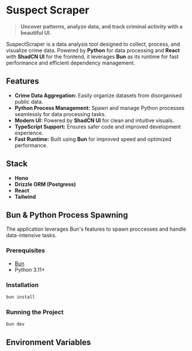 # Suspect Scraper

> **Uncover patterns, analyze data, and track criminal activity with a beautiful UI.**

SuspectScraper is a data analysis tool designed to collect, process, and visualize crime data. Powered by **Python** for data processing and **React** with **ShadCN UI** for the frontend, it leverages **Bun** as its runtime for fast performance and efficient dependency management.

## Features
- **Crime Data Aggregation:** Easily organize datasets from disorganised public data.
- **Python Process Management:** Spawn and manage Python processes seamlessly for data processing tasks.
- **Modern UI:** Powered by **ShadCN UI** for clean and intuitive visuals.
- **TypeScript Support:** Ensures safer code and improved development experience.
- **Fast Runtime:** Built using **Bun** for improved speed and optimized performance.

## Stack
- **Hono**
- **Drizzle ORM (Postgress)**
- **React**
- **Tailwind**

## Bun & Python Process Spawning
The application leverages Bun's features to spawn proccesses and handle data-intensive tasks.

### Prerequisites

- [Bun](https://bun.sh/)
- Python 3.11+

### Installation

```bash
bun install
```

### Running the Project
```bash
bun dev
```

## Environment Variables
```
```
